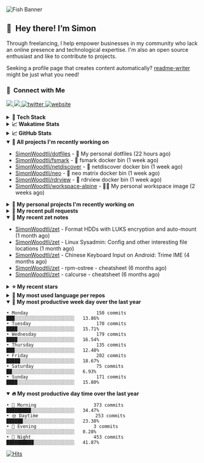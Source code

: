 ![Fish Banner](assets/fish.webp)

## 👋 &nbsp;Hey there! I’m Simon

Through freelancing, I help empower businesses in my community who lack
an online presence and technological expertise. I'm also an open source
enthusiast and like to contribute to projects.

Seeking a profile page that creates content automatically?
[readme-writer] might be just what you need!

### 🤝 &nbsp;Connect with Me

<div align="left">
<a href="https://linkedin.com/in/simonwoodtli" target="_blank">
<img src="https://img.shields.io/badge/linkedin-1E77B5?style=for-the-badge&logo=linkedin&logoColor=white alt=linkedin" />
</a>
<a href="https://github.com/simonwoodtli" target="_blank">
<img src="https://img.shields.io/badge/github-24292E?style=for-the-badge&logo=github&logoColor=white alt=github" />
</a>
<a href="https://twitter.com/simonwoodtlidev" target="_blank">
<img src="https://img.shields.io/badge/twitter-26a7de?style=for-the-badge&logo=twitter&logoColor=white" alt="twitter"/>
</a>
<a href="https://simonwoodtli.com" target="_blank">
<img src="https://img.shields.io/badge/website-E2925F?style=for-the-badge&logo=google-chrome&logoColor=white" alt="website"/>
</a>
</div>
<br/>


<details>
  <summary><b>🧰 Tech Stack</b></summary>
  <div align="center">
  <a href="https://skillicons.dev" target="_blank">
  <img src="https://skillicons.dev/icons?i=js,html,css,bash,python,go,postgresql,docker,vim,linux" alt="JavaScript, HTML, CSS, Bash, Python, Go, PostgreSQL, Docker, Vim,
  Linux">
  </a>
  </div>
</details>

<details>
  <summary><b>📈 Wakatime Stats</b></summary>
  <p align="center"><a href="https://wakatime.com/@SimonWoodtli">
  <img align="center" width="400" height="300" src="https://wakatime.com/share/@SimonWoodtli/7761bcef-e104-47d9-912a-dfd6bf08868b.svg" />
  </a>
  <a href="https://wakatime.com/@SimonWoodtli">
  <img align="center" width="400" height="300" src="https://wakatime.com/share/@SimonWoodtli/341953df-6a40-47b7-8220-ace4eabe0a17.svg" />
  </a></p>

  <h4><b>💬 I've been working with the following languages over the last 7 days</b></h4>

```
• SWIG                           7 hrs 52 mins                  █████████░░░░░░░░░░░░░░░░   35.37%
• Bash                           4 hrs 9 mins                   █████░░░░░░░░░░░░░░░░░░░░   18.66%
• GDScript                       1 hr 37 mins                   ██░░░░░░░░░░░░░░░░░░░░░░░   7.31%
• JavaScript                     1 hr 23 mins                   ██░░░░░░░░░░░░░░░░░░░░░░░   6.28%
• Assembly                       1 hr 18 mins                   █░░░░░░░░░░░░░░░░░░░░░░░░   5.9%
• HTML                           51 mins                        █░░░░░░░░░░░░░░░░░░░░░░░░   3.89%
• Markdown                       50 mins                        █░░░░░░░░░░░░░░░░░░░░░░░░   3.79%
• Ezhil                          47 mins                        █░░░░░░░░░░░░░░░░░░░░░░░░   3.56%
• YAML                           41 mins                        █░░░░░░░░░░░░░░░░░░░░░░░░   3.14%
• Other                          39 mins                        █░░░░░░░░░░░░░░░░░░░░░░░░   2.99%
• CSS                            33 mins                        █░░░░░░░░░░░░░░░░░░░░░░░░   2.5%
• Python                         32 mins                        █░░░░░░░░░░░░░░░░░░░░░░░░   2.45%
• ActionScript 3                 18 mins                        ░░░░░░░░░░░░░░░░░░░░░░░░░   1.35%
• TypeScript                     7 mins                         ░░░░░░░░░░░░░░░░░░░░░░░░░   0.6%
• Cheetah                        6 mins                         ░░░░░░░░░░░░░░░░░░░░░░░░░   0.51%
• Vim Script                     6 mins                         ░░░░░░░░░░░░░░░░░░░░░░░░░   0.49%
• Text                           6 mins                         ░░░░░░░░░░░░░░░░░░░░░░░░░   0.45%
• MySQL                          4 mins                         ░░░░░░░░░░░░░░░░░░░░░░░░░   0.3%
• JSON                           1 min                          ░░░░░░░░░░░░░░░░░░░░░░░░░   0.12%
• sh                             1 min                          ░░░░░░░░░░░░░░░░░░░░░░░░░   0.12%
• gitignore                      0 secs                         ░░░░░░░░░░░░░░░░░░░░░░░░░   0.07%
• Perl                           0 secs                         ░░░░░░░░░░░░░░░░░░░░░░░░░   0.07%
• Prolog                         0 secs                         ░░░░░░░░░░░░░░░░░░░░░░░░░   0.05%
• Objective-C                    0 secs                         ░░░░░░░░░░░░░░░░░░░░░░░░░   0.02%
```

  <h4>👷 I've been working on the following projects over the last 7 days</h4>

```
• dotfiles                       11 hrs 34 mins                 █████████████░░░░░░░░░░░░   52.01%
• Unknown Project                5 hrs 35 mins                  ██████░░░░░░░░░░░░░░░░░░░   25.15%
• workspace-alpine               1 hr 35 mins                   ██░░░░░░░░░░░░░░░░░░░░░░░   7.15%
• Private                        1 hr 20 mins                   ██░░░░░░░░░░░░░░░░░░░░░░░   6%
• www-template                   1 hr 11 mins                   █░░░░░░░░░░░░░░░░░░░░░░░░   5.37%
• foo                            37 mins                        █░░░░░░░░░░░░░░░░░░░░░░░░   2.79%
• template                       14 mins                        ░░░░░░░░░░░░░░░░░░░░░░░░░   1.11%
• projects                       2 mins                         ░░░░░░░░░░░░░░░░░░░░░░░░░   0.18%
• ale                            2 mins                         ░░░░░░░░░░░░░░░░░░░░░░░░░   0.17%
• cloud-os                       0 secs                         ░░░░░░░░░░░░░░░░░░░░░░░░░   0.07%
```

  <h4><b>🛠️ I've been working with the following editors over the last 7 days</b></h4>

```
• Vim                            22 hrs 15 mins                 █████████████████████████   100%
```

  <h4><b>💻 I've been working with the following operating systems over the last 7 days</b></h4>

```
• Linux                          22 hrs 15 mins                 █████████████████████████   100%
```

</details>

<details>
  <summary><b>📈 GitHub Stats</b></summary>
  <div align="center">
  <a href="https://github.com/anuraghazra/github-readme-stats"> 
  <img src="https://github-readme-stats.vercel.app/api?username=simonwoodtli&theme=onedark&show_icons=true&hide_rank=true&custom_title=Stats&count_private=true&hide_border=true&hide=issues&line_height=24&bg_color=0d1117" alt="Github Stats">
  <img src="https://github-readme-stats.vercel.app/api/top-langs/?username=simonwoodtli&layout=compact&theme=onedark&count_private=true&hide_border=true&bg_color=0d1117" alt="Top Langs">
  </a>
  </div>
</details>

<details open="">
  <summary><b>👷 All projects I'm recently working on</b></summary>

* [SimonWoodtli/dotfiles](https://github.com/SimonWoodtli/dotfiles) - 🏡 My personal dotfiles (22 hours ago)
* [SimonWoodtli/fsmark](https://github.com/SimonWoodtli/fsmark) - 🐋 fsmark docker bin (1 week ago)
* [SimonWoodtli/netdiscover](https://github.com/SimonWoodtli/netdiscover) - 🐋 netdiscover docker bin (1 week ago)
* [SimonWoodtli/neo](https://github.com/SimonWoodtli/neo) - 🐋 neo matrix docker bin (1 week ago)
* [SimonWoodtli/rdrview](https://github.com/SimonWoodtli/rdrview) - 🐋 rdrview docker bin (1 week ago)
* [SimonWoodtli/workspace-alpine](https://github.com/SimonWoodtli/workspace-alpine) - 🤖🐳 My personal workspace image (2 weeks ago)

</details>
<details>
  <summary><b>🌱 My personal projects I'm recently working on</b></summary>

* [SimonWoodtli/dotfiles](https://github.com/SimonWoodtli/dotfiles) - 🏡 My personal dotfiles (22 hours ago)
* [SimonWoodtli/fsmark](https://github.com/SimonWoodtli/fsmark) - 🐋 fsmark docker bin (1 week ago)
* [SimonWoodtli/netdiscover](https://github.com/SimonWoodtli/netdiscover) - 🐋 netdiscover docker bin (1 week ago)
* [SimonWoodtli/neo](https://github.com/SimonWoodtli/neo) - 🐋 neo matrix docker bin (1 week ago)
* [SimonWoodtli/rdrview](https://github.com/SimonWoodtli/rdrview) - 🐋 rdrview docker bin (1 week ago)
* [SimonWoodtli/workspace-alpine](https://github.com/SimonWoodtli/workspace-alpine) - 🤖🐳 My personal workspace image (2 weeks ago)

</details>
<details>
  <summary><b>🔨 My recent pull requests</b></summary>

* [feat: add wireguard-generate-keys script](https://github.com/SimonWoodtli/dotfiles-old/pull/14) on [SimonWoodtli/dotfiles-old](https://github.com/SimonWoodtli/dotfiles-old) (13 months ago)
* [feat: add video-to-gif script](https://github.com/SimonWoodtli/dotfiles-old/pull/13) on [SimonWoodtli/dotfiles-old](https://github.com/SimonWoodtli/dotfiles-old) (13 months ago)
* [feat: add spoof-mac-linux script](https://github.com/SimonWoodtli/dotfiles-old/pull/12) on [SimonWoodtli/dotfiles-old](https://github.com/SimonWoodtli/dotfiles-old) (13 months ago)
* [feat: add sp-tmux script](https://github.com/SimonWoodtli/dotfiles-old/pull/11) on [SimonWoodtli/dotfiles-old](https://github.com/SimonWoodtli/dotfiles-old) (13 months ago)
* [feat: add sp script](https://github.com/SimonWoodtli/dotfiles-old/pull/10) on [SimonWoodtli/dotfiles-old](https://github.com/SimonWoodtli/dotfiles-old) (13 months ago)

</details>
<details open="">
  <summary><b>📝 My recent zet notes</b></summary>

* [SimonWoodtli/zet](https://github.com/SimonWoodtli/zet/tree/5c90053d8e9e429e7f6f68f557c97d080eaeb3b2/20230908235916) - Format HDDs with LUKS encryption and auto-mount (1 month ago)
* [SimonWoodtli/zet](https://github.com/SimonWoodtli/zet/tree/f4e6f009cb8f8ff44e9646977125d87dd8f845f9/20230908235236) - Linux Sysadmin: Config and other interesting file locations (1 month ago)
* [SimonWoodtli/zet](https://github.com/SimonWoodtli/zet/tree/d442487a83af583abd23719912a1c1f7496cff33/20230620172505) - Chinese Keyboard Input on Android: Trime IME (4 months ago)
* [SimonWoodtli/zet](https://github.com/SimonWoodtli/zet/tree/3d9625f8bc632c595fa8b28b6f6f09026dd9eec2/20230418171555) - rpm-ostree - cheatsheet (6 months ago)
* [SimonWoodtli/zet](https://github.com/SimonWoodtli/zet/tree/ac39e3c3413746ceaca835b27435b1307b8ece5a/20230405141750) - calcurse - cheatsheet (6 months ago)

</details>
<details>
  <summary><b>⭐ My recent stars</b></summary>

* [NetworkBlockDevice/nbd](https://github.com/NetworkBlockDevice/nbd) - Network Block Device (3 weeks ago)
* [Nuzair46/SpotX-Linux](https://github.com/Nuzair46/SpotX-Linux) - Spotify Ad blocker based on SpotX for Linux (3 weeks ago)
* [webmin/webmin](https://github.com/webmin/webmin) - Powerful and flexible web-based server management control panel (3 weeks ago)
* [rustdesk/rustdesk](https://github.com/rustdesk/rustdesk) - An open-source remote desktop, and alternative to TeamViewer. (6 months ago)
* [essembeh/gnome-extensions-cli](https://github.com/essembeh/gnome-extensions-cli) - Command line tool to manage your Gnome Shell extensions (6 months ago)

</details>
<details>
  <summary><b>💬 My most used language per repos</b></summary>

```
• Shell                          15 repos                       █████████████████░░░░░░░░   68.18%
• Dockerfile                     1 repo                         █░░░░░░░░░░░░░░░░░░░░░░░░   4.55%
• JavaScript                     1 repo                         █░░░░░░░░░░░░░░░░░░░░░░░░   4.55%
• CSS                            3 repos                        ███░░░░░░░░░░░░░░░░░░░░░░   13.64%
• Nix                            1 repo                         █░░░░░░░░░░░░░░░░░░░░░░░░   4.55%
• HTML                           1 repo                         █░░░░░░░░░░░░░░░░░░░░░░░░   4.55%
```

</details>
<details open="">
  <summary><b>📆 My most productive week day over the last year</b></summary>

```
• Monday                         150 commits                    ███░░░░░░░░░░░░░░░░░░░░░░   13.86%
• Tuesday                        170 commits                    ████░░░░░░░░░░░░░░░░░░░░░   15.71%
• Wednesday                      179 commits                    ████░░░░░░░░░░░░░░░░░░░░░   16.54%
• Thursday                       135 commits                    ███░░░░░░░░░░░░░░░░░░░░░░   12.48%
• Friday                         202 commits                    █████░░░░░░░░░░░░░░░░░░░░   18.67%
• Saturday                       75 commits                     ██░░░░░░░░░░░░░░░░░░░░░░░   6.93%
• Sunday                         171 commits                    ████░░░░░░░░░░░░░░░░░░░░░   15.80%
```

</details>
<details open="">
  <summary><b>🔥 My most productive day time over the last year</b></summary>

```
• 🌅 Morning                     373 commits                    █████████░░░░░░░░░░░░░░░░   34.47%
• 🌞 Daytime                     253 commits                    ██████░░░░░░░░░░░░░░░░░░░   23.38%
• 🌇 Evening                     3 commits                      ░░░░░░░░░░░░░░░░░░░░░░░░░   0.28%
• 🌃 Night                       453 commits                    ██████████░░░░░░░░░░░░░░░   41.87%
```

</details>

[![Hits](https://hits.seeyoufarm.com/api/count/incr/badge.svg?url=https%3A%2F%2Fgithub.com%2Fsimonwoodtli&count_bg=%23689D6A&title_bg=%23282828&icon=&icon_color=%23E7E7E7&title=views+%28today+%2F+total%29&edge_flat=false)](https://hits.seeyoufarm.com)

[readme-writer]: <https://github.com/SimonWoodtli/readme-writer>
